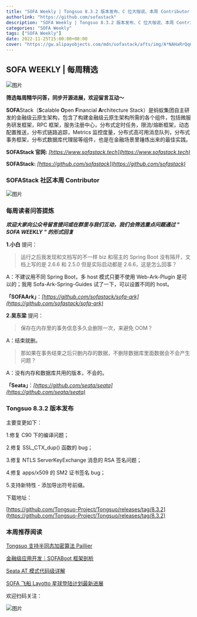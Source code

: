 ```yaml
---
title: "SOFA Weekly | Tongsuo 8.3.2 版本发布、C 位大咖说、本周 Contributor & QA"
authorlink: "https://github.com/sofastack"
description: "SOFA Weekly | Tongsuo 8.3.2 版本发布、C 位大咖说、本周 Contributor & QA"
categories: "SOFA Weekly"
tags: ["SOFA Weekly"]
date: 2022-11-25T15:00:00+08:00
cover: "https://gw.alipayobjects.com/mdn/sofastack/afts/img/A*NAHaRrQqGzAAAAAAAAAAAAAAARQnAQ"
---
```


## SOFA WEEKLY | 每周精选

![图片](https://p3-juejin.byteimg.com/tos-cn-i-k3u1fbpfcp/1e08fca65f7643c783d33f590bb41d5a~tplv-k3u1fbpfcp-zoom-1.image)

**筛选每周精华问答，同步开源进展，欢迎留言互动～**

**SOFA**Stack（**S**calable **O**pen **F**inancial **A**rchitecture Stack）是蚂蚁集团自主研发的金融级云原生架构，包含了构建金融级云原生架构所需的各个组件，包括微服务研发框架，RPC 框架，服务注册中心，分布式定时任务，限流/熔断框架，动态配置推送，分布式链路追踪，Metrics 监控度量，分布式高可用消息队列，分布式事务框架，分布式数据库代理层等组件，也是在金融场景里锤炼出来的最佳实践。

**SOFAStack 官网:** *[https://www.sofastack.tech](https://www.sofastack.tech)*

**SOFAStack:** *[https://github.com/sofastack](https://github.com/sofastack)*

### SOFAStack 社区本周 Contributor

![图片](https://mdn.alipayobjects.com/huamei_soxoym/afts/img/A*MU1NSaXM4cYAAAAAAAAAAAAADrGAAQ/original      )

### 每周读者问答提炼

***欢迎大家向公众号留言提问或在群里与我们互动，我们会筛选重点问题通过 " SOFA WEEKLY " 的形式回复***

**1.小白** 提问：

>运行之后我发现和文档写的不一样 biz 和宿主的 Spring Boot 没有隔开，文档上写的是 2.6.6 和 2.5.0 但是实际启动都是 2.6.6，这是怎么回事？

A：不建议用不同 Spring Boot，多 host 模式只要不使用 Web-Ark-Plugin 是可以的；我用 Sofa-Ark-Spring-Guides 试了一下，可以设置不同的 host。

**「SOFAArk」**：*[https://github.com/sofastack/sofa-ark](https://github.com/sofastack/sofa-ark)*

**2.吴东梁** 提问：

>保存在内存里的事务信息多久会删除一次，来避免 OOM？

A：结束就删。

>那如果在事务结束之后只删内存的数据，不删除数据库里面数据会不会产生问题？

A：没有内存和数据库共用的版本，不会的。

**「Seata」**：*[https://github.com/seata/seata](https://github.com/seata/seata)*

### Tongsuo 8.3.2 版本发布

主要变更如下：

1.修复 C90 下的编译问题；

2.修复 SSL_CTX_dup() 函数的 bug；

3.修复 NTLS ServerKeyExchange 消息的 RSA 签名问题；

4.修复 apps/x509 的 SM2 证书签名 bug；

5.支持新特性 - 添加导出符号前缀。

下载地址：

[https://github.com/Tongsuo-Project/Tongsuo/releases/tag/8.3.2](https://github.com/Tongsuo-Project/Tongsuo/releases/tag/8.3.2)

### 本周推荐阅读

[Tongsuo 支持半同态加密算法 Paillier](https://mp.weixin.qq.com/s?__biz=MzUzMzU5Mjc1Nw==&mid=2247517315&idx=1&sn=646e8effa2756e228c196a6f01b3d964&chksm=faa36b59cdd4e24f4719f804af649640040fd7b6c845bc021bff8c58e3de0e5e635674a17b81&scene=21)

[金融级应用开发｜SOFABoot 框架剖析](https://mp.weixin.qq.com/s?__biz=MzUzMzU5Mjc1Nw==&mid=2247505461&idx=1&sn=198480c36943e1b904ab88291b539057&chksm=faa339efcdd4b0f91810d2c2dc2a9536f5378973a67d03e98f5b6a813771d46bd9cb145ed4d1&scene=21)

[Seata AT 模式代码级详解](https://mp.weixin.qq.com/s?__biz=MzUzMzU5Mjc1Nw==&mid=2247516247&idx=1&sn=f57bb355cef6b823a32cd8b30c0b53ee&chksm=faa36f8dcdd4e69b91a9231330f82af5558de9349425b97e2e88e6fb3f8b33845d93af156fb1&scene=21)

[SOFA 飞船 Layotto 星球登陆计划最新进展](https://mp.weixin.qq.com/s?__biz=MzUzMzU5Mjc1Nw==&mid=2247517277&idx=1&sn=b455dd163575bab9c4ca457bdd266290&chksm=faa36b87cdd4e291103881503bcc130b9ec6dc651b3fd3c9813aaa0d77377d867ee8d870ccb8&scene=21)

欢迎扫码关注：

![图片](https://p3-juejin.byteimg.com/tos-cn-i-k3u1fbpfcp/e19d0a6d7f734ad6a585cde82ae4f3bf~tplv-k3u1fbpfcp-zoom-1.image)
